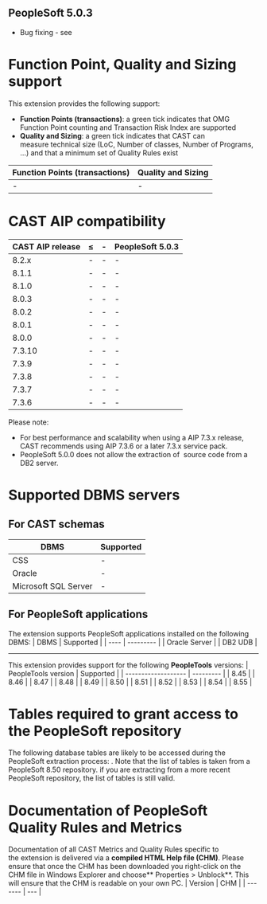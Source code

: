 ## PeopleSoft 5.0.3

- Bug fixing - see

# Function Point, Quality and Sizing support

This extension provides the following support:
- **Function Points (transactions)**: a green tick indicates that OMG Function Point counting and Transaction Risk Index are supported
- **Quality and Sizing**: a green tick indicates that CAST can measure technical size (LoC, Number of classes, Number of Programs, …) and that a minimum set of Quality Rules exist

| Function Points (transactions) | Quality and Sizing |
| ------------------------------ | ------------------ |
| - | - |

# CAST AIP compatibility

| CAST AIP release | ≤ | - | PeopleSoft 5.0.3 |
| ---------------- | - | - | ---------------- |
| 8.2.x | - | - | - |
| 8.1.1 | - | - | - |
| 8.1.0 | - | - | - |
| 8.0.3 | - | - | - |
| 8.0.2 | - | - | - |
| 8.0.1 | - | - | - |
| 8.0.0 | - | - | - |
| 7.3.10 | - | - | - |
| 7.3.9 | - | - | - |
| 7.3.8 | - | - | - |
| 7.3.7 | - | - | - |
| 7.3.6 | - | - | - |

Please note:
- For best performance and scalability when using a AIP 7.3.x release, CAST recommends using AIP 7.3.6 or a later 7.3.x service pack.
- PeopleSoft 5.0.0 does not allow the extraction of  source code from a DB2 server.

# Supported DBMS servers

## For CAST schemas

| DBMS | Supported |
| ---- | --------- |
| CSS | - |
| Oracle | - |
| Microsoft SQL Server | - |

## For PeopleSoft applications

The extension supports PeopleSoft applications installed on the following DBMS:
| DBMS | Supported |
| ---- | --------- |
| Oracle Server |
| DB2 UDB |

---
This extension provides support for the following **PeopleTools** versions:
| PeopleTools version | Supported |
| ------------------- | --------- |
| 8.45 |
| 8.46 |
| 8.47 |
| 8.48 |
| 8.49 |
| 8.50 |
| 8.51 |
| 8.52 |
| 8.53 |
| 8.54 |
| 8.55 |

# Tables required to grant access to the PeopleSoft repository

The following database tables are likely to be accessed during the PeopleSoft extraction process: .
Note that the list of tables is taken from a PeopleSoft 8.50 repository. if you are extracting from a more recent PeopleSoft repository, the list of tables is still valid.
# Documentation of PeopleSoft Quality Rules and Metrics

Documentation of all CAST Metrics and Quality Rules specific to the extension is delivered via a **compiled HTML Help file (CHM)**. Please ensure that once the CHM has been downloaded you right-click on the CHM file in Windows Explorer and choose** Properties > Unblock**. This will ensure that the CHM is readable on your own PC.
| Version | CHM |
| ------- | --- |

